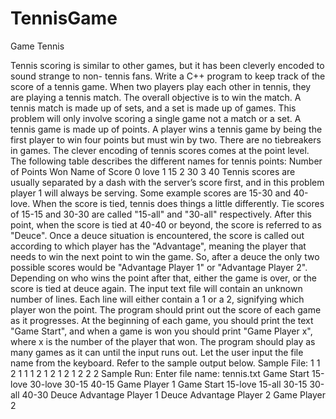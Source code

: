 # TennisGame
Game Tennis 

Tennis scoring is similar to other games, but it has been cleverly encoded to sound strange to non- tennis fans. Write a C++ program to keep track of the score of a tennis game. 
When two players play each other in tennis, they are playing a tennis match. The overall objective is to win the match. A tennis match is made up of sets, and a set is made up of games. 
This problem will only involve scoring a single game not a match or a set. A tennis game is made up of points. 
A player wins a tennis game by being the first player to win four points but must win by two. There are no tiebreakers in games. The clever
encoding of tennis scores comes at the point level. The following table describes the different names
for tennis points:
Number of Points Won Name of Score
0                        love
1                         15
2                         30
3                         40
Tennis scores are usually separated by a dash with the server’s score first, and in this problem player 1
will always be serving. Some example scores are 15-30 and 40-love. When the score is tied, tennis does
things a little differently. Tie scores of 15-15 and 30-30 are called "15-all" and "30-all" respectively.
After this point, when the score is tied at 40-40 or beyond, the score is referred to as "Deuce". Once a
deuce situation is encountered, the score is called out according to which player has the "Advantage",
meaning the player that needs to win the next point to win the game. So, after a deuce the only two
possible scores would be "Advantage Player 1" or "Advantage Player 2". Depending on who wins
the point after that, either the game is over, or the score is tied at deuce again. The input text file will
contain an unknown number of lines. Each line will either contain a 1 or a 2, signifying which player won
the point. The program should print out the score of each game as it progresses. At the beginning of
each game, you should print the text "Game Start", and when a game is won you should print "Game
Player x", where x is the number of the player that won. The program should play as many games as
it can until the input runs out. Let the user input the file name from the keyboard. Refer to the sample
output below.
Sample File: 
1
1
2
1
1
1
2
1
2
1
2
1
2
2
2
Sample Run:
Enter file name: tennis.txt
Game Start
15-love
30-love
30-15
40-15
Game Player 1
Game Start
15-love
15-all
30-15
30-all
40-30
Deuce
Advantage Player 1
Deuce
Advantage Player 2
Game Player 2



